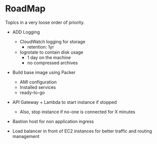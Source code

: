 # RoadMap

Topics in a very loose order of priority.

- ADD Logging
  - CloudWatch logging for storage
    - retention: 1yr
  - logrotate to contain disk usage
    - 1 day on the machine
    - no compressed archives

- Build base image using Packer
  - AMI configuration
  - Installed services
  - ready-to-go

- API Gateway + Lambda to start instance if stopped
  - Also, stop instance if no-one is connected for X minutes

- Bastion host for non application ingress

- Load balancer in front of EC2 instances for better traffic and routing management
